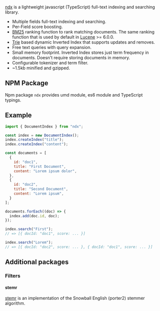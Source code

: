 [ndx](http://github.com/localvoid/ndx) is a lightweight javascript (TypeScript) full-text indexing and searching
library.

- Multiple fields full-text indexing and searching.
- Per-Field score boosting.
- [BM25](https://en.wikipedia.org/wiki/Okapi_BM25) ranking function to rank matching documents. The same ranking
function that is used by default in [Lucene](http://lucene.apache.org/core/) >= 6.0.0.
- [Trie](https://en.wikipedia.org/wiki/Trie) based dynamic Inverted Index that supports updates and removes.
- Free text queries with query expansion.
- Small memory footprint. Inverted Index stores just term frequency in documents. Doesn't require storing documents in
memory.
- Configurable tokenizer and term filter.
- ~1.5kb minified and gzipped.

## NPM Package

Npm package `ndx` provides umd module, es6 module and TypeScript typings.

## Example

```js
import { DocumentIndex } from "ndx";

const index = new DocumentIndex();
index.createIndex("title");
index.createIndex("content");

const documents = [
  {
    id: "doc1",
    title: "First Document",
    content: "Lorem ipsum dolor",
  },
  {
    id: "doc2",
    title: "Second Document",
    content: "Lorem ipsum",
  }
];

documents.forEach((doc) => {
  index.add(doc.id, doc);
});

index.search("First");
// => [{ docId: "doc1", score: ... }]

index.search("Lorem");
// => [{ docId: "doc2", score: ... }, { docId: "doc1", score: ... }]

```

## Additional packages

### Filters

#### stemr

[stemr](https://github.com/localvoid/stemr) is an implementation of the Snowball English (porter2) stemmer algorithm.
